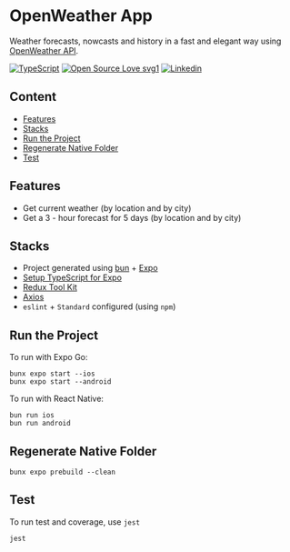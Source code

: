 # OpenWeather App

Weather forecasts, nowcasts and history in a fast and elegant way using [OpenWeather API](https://openweathermap.org/).

[![TypeScript](https://badgen.net/badge/icon/typescript?icon=typescript&label)](https://typescriptlang.org) [![Open Source Love svg1](https://badges.frapsoft.com/os/v1/open-source.svg?v=103)](https://github.com/ellerbrock/open-source-badges/) [![Linkedin](https://img.shields.io/badge/-Aulia%20Akbar%20Harahap-blue?style=flat-square&labelColor=gray&logo=Linkedin&logoColor=white&link=https://www.linkedin.com/in/aulia-akbar-harahap)](https://www.linkedin.com/in/aulia-akbar-harahap)

## Content

- [Features](#Features)
- [Stacks](#Stacks)
- [Run the Project](#Run-the-Project)
- [Regenerate Native Folder](#Regenerate-Native-Folder)
- [Test](#Test)

## Features

- Get current weather (by location and by city)
- Get a 3 - hour forecast for 5 days (by location and by city)

## Stacks

- Project generated using [bun](https://bun.sh/) + [Expo](https://expo.dev/)
- [Setup TypeScript for Expo](https://docs.expo.dev/guides/typescript/)
- [Redux Tool Kit](https://redux-toolkit.js.org/)
- [Axios](https://axios-http.com/)
- `eslint` + `Standard` configured (using `npm`)

## Run the Project

To run with Expo Go:

```shell
bunx expo start --ios
bunx expo start --android
```

To run with React Native:
```shell
bun run ios
bun run android
```

## Regenerate Native Folder

```shell
bunx expo prebuild --clean
```

## Test

To run test and coverage, use `jest`

```shell
jest
```

